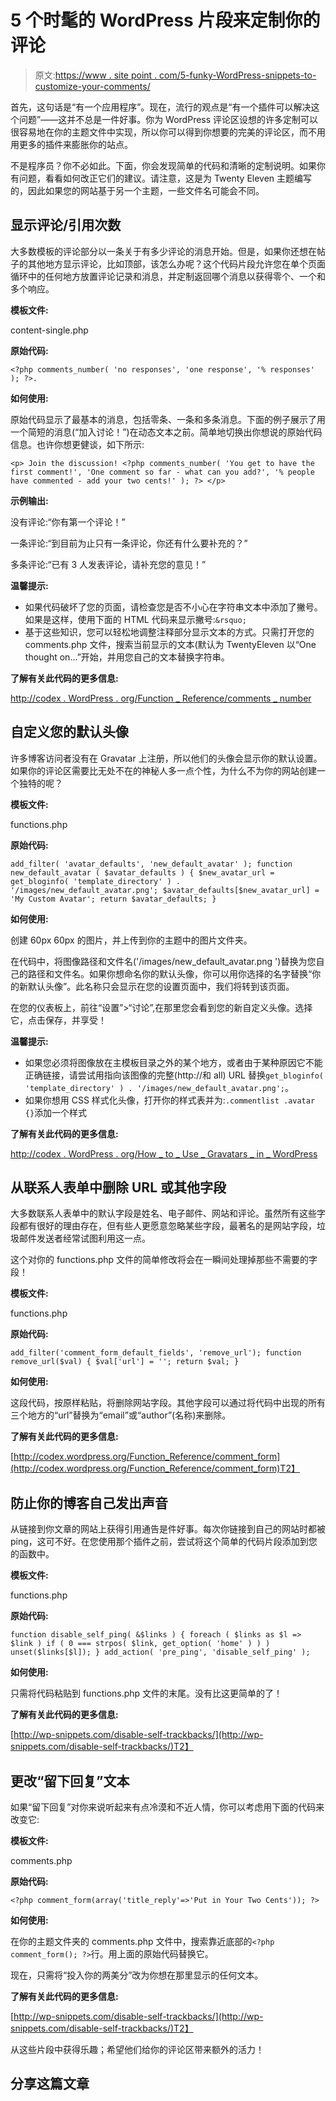 # 5 个时髦的 WordPress 片段来定制你的评论

> 原文:[https://www . site point . com/5-funky-WordPress-snippets-to-customize-your-comments/](https://www.sitepoint.com/5-funky-wordpress-snippets-to-customize-your-comments/)

首先，这句话是“有一个应用程序”。现在，流行的观点是“有一个插件可以解决这个问题”——这并不总是一件好事。你为 WordPress 评论区设想的许多定制可以很容易地在你的主题文件中实现，所以你可以得到你想要的完美的评论区，而不用用更多的插件来膨胀你的站点。

不是程序员？你不必如此。下面，你会发现简单的代码和清晰的定制说明。如果你有问题，看看如何改正它们的建议。请注意，这是为 Twenty Eleven 主题编写的，因此如果您的网站基于另一个主题，一些文件名可能会不同。

## 显示评论/引用次数

大多数模板的评论部分以一条关于有多少评论的消息开始。但是，如果你还想在帖子的其他地方显示评论，比如顶部，该怎么办呢？这个代码片段允许您在单个页面循环中的任何地方放置评论记录和消息，并定制返回哪个消息以获得零个、一个和多个响应。

**模板文件:**

content-single.php

**原始代码:**

```
<?php comments_number( 'no responses', 'one response', '% responses' ); ?>.
```

**如何使用:**

原始代码显示了最基本的消息，包括零条、一条和多条消息。下面的例子展示了用一个简短的消息(“加入讨论！”)在动态文本之前。简单地切换出你想说的原始代码信息。也许你想更健谈，如下所示:

```
<p> Join the discussion! <?php comments_number( 'You get to have the first comment!', 'One comment so far - what can you add?', '% people have commented - add your two cents!' ); ?> </p> 
```

**示例输出:**

没有评论:“你有第一个评论！”

一条评论:“到目前为止只有一条评论，你还有什么要补充的？”

多条评论:“已有 3 人发表评论，请补充您的意见！”

**温馨提示:**

*   如果代码破坏了您的页面，请检查您是否不小心在字符串文本中添加了撇号。如果是这样，使用下面的 HTML 代码来显示撇号:`&rsquo;`
*   基于这些知识，您可以轻松地调整注释部分显示文本的方式。只需打开您的 comments.php 文件，搜索当前显示的文本(默认为 TwentyEleven 以“One thought on…”开始，并用您自己的文本替换字符串。

**了解有关此代码的更多信息:**

[http://codex . WordPress . org/Function _ Reference/comments _ number](http://codex.wordpress.org/Function_Reference/comments_number)

## 自定义您的默认头像

许多博客访问者没有在 Gravatar 上注册，所以他们的头像会显示你的默认设置。如果你的评论区需要比无处不在的神秘人多一点个性，为什么不为你的网站创建一个独特的呢？

**模板文件:**

functions.php

**原始代码:**

```
add_filter( 'avatar_defaults', 'new_default_avatar' ); function new_default_avatar ( $avatar_defaults ) { $new_avatar_url = get_bloginfo( 'template_directory' ) . '/images/new_default_avatar.png'; $avatar_defaults[$new_avatar_url] = 'My Custom Avatar'; return $avatar_defaults; }
```

**如何使用:**

创建 60px 60px 的图片，并上传到你的主题中的图片文件夹。

在代码中，将图像路径和文件名('/images/new_default_avatar.png ')替换为您自己的路径和文件名。如果你想命名你的默认头像，你可以用你选择的名字替换“你的新默认头像”。此名称只会显示在您的设置页面中，我们将转到该页面。

在您的仪表板上，前往“设置”>“讨论”,在那里您会看到您的新自定义头像。选择它，点击保存，并享受！

**温馨提示:**

*   如果您必须将图像放在主模板目录之外的某个地方，或者由于某种原因它不能正确链接，请尝试用指向该图像的完整(http://和 all) URL 替换`get_bloginfo( 'template_directory' ) . '/images/new_default_avatar.png';`。
*   如果你想用 CSS 样式化头像，打开你的样式表并为:`.commentlist .avatar {}`添加一个样式

**了解有关此代码的更多信息:**

[http://codex . WordPress . org/How _ to _ Use _ Gravatars _ in _ WordPress](http://codex.wordpress.org/How_to_Use_Gravatars_in_WordPress)

## 从联系人表单中删除 URL 或其他字段

大多数联系人表单中的默认字段是姓名、电子邮件、网站和评论。虽然所有这些字段都有很好的理由存在，但有些人更愿意忽略某些字段，最著名的是网站字段，垃圾邮件发送者经常试图利用这一点。

这个对你的 functions.php 文件的简单修改将会在一瞬间处理掉那些不需要的字段！

**模板文件:**

functions.php

**原始代码:**

```
add_filter('comment_form_default_fields', 'remove_url'); function remove_url($val) { $val['url'] = ''; return $val; }
```

**如何使用:**

这段代码，按原样粘贴，将删除网站字段。其他字段可以通过将代码中出现的所有三个地方的“url”替换为“email”或“author”(名称)来删除。

**了解有关此代码的更多信息:**

[http://codex.wordpress.org/Function_Reference/comment_form](http://codex.wordpress.org/Function_Reference/comment_form)T2】

## 防止你的博客自己发出声音

从链接到你文章的网站上获得引用通告是件好事。每次你链接到自己的网站时都被 ping，这可不好。在您使用那个插件之前，尝试将这个简单的代码片段添加到您的函数中。

**模板文件:**

functions.php

**原始代码:**

```
function disable_self_ping( &$links ) { foreach ( $links as $l => $link ) if ( 0 === strpos( $link, get_option( 'home' ) ) ) unset($links[$l]); } add_action( 'pre_ping', 'disable_self_ping' );
```

**如何使用:**

只需将代码粘贴到 functions.php 文件的末尾。没有比这更简单的了！

**了解有关此代码的更多信息:**

[http://wp-snippets.com/disable-self-trackbacks/](http://wp-snippets.com/disable-self-trackbacks/)T2】

## 更改“留下回复”文本

如果“留下回复”对你来说听起来有点冷漠和不近人情，你可以考虑用下面的代码来改变它:

**模板文件:**

comments.php

**原始代码:**

```
<?php comment_form(array('title_reply'=>'Put in Your Two Cents')); ?>
```

**如何使用:**

在你的主题文件夹的 comments.php 文件中，搜索靠近底部的`<?php comment_form(); ?>`行。用上面的原始代码替换它。

现在，只需将“投入你的两美分”改为你想在那里显示的任何文本。

**了解有关此代码的更多信息:**

[http://wp-snippets.com/disable-self-trackbacks/](http://wp-snippets.com/disable-self-trackbacks/)T2】

从这些片段中获得乐趣；希望他们给你的评论区带来额外的活力！

## 分享这篇文章